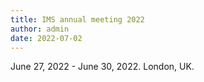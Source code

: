 ```yaml
---
title: IMS annual meeting 2022
author: admin
date: 2022-07-02
---
```


June 27, 2022 - June 30, 2022. London, UK.